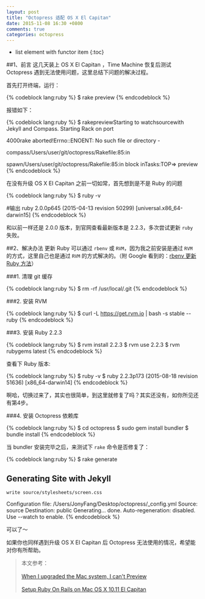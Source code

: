 ```yaml
---
layout: post
title: "Octopress 适配 OS X El Capitan"
date: 2015-11-08 16:30 +0800
comments: true
categories: octopress
---
```



* list element with functor item
{:toc}

##1、前言
这几天装上 OS X El Capitan ，Time Machine 恢复后测试 Octopress 遇到无法使用问题，这里总结下问题的解决过程。

首先打开终端，运行：

{% codeblock lang:ruby %}
 $ rake preview
{% endcodeblock %}


报错如下：

{% codeblock lang:ruby %}
$ rakepreviewStarting to watchsourcewith Jekyll and Compass. Starting Rack on port

4000rake aborted!Errno::ENOENT: No such file or directory -

compass/Users/user/git/octopress/Rakefile:85:in

spawn/Users/user/git/octopress/Rakefile:85:in block inTasks:TOP=> preview
{% endcodeblock %}

在没有升级 OS X EI Capitan 之前一切如常，首先想到是不是 Ruby 的问题

{% codeblock lang:ruby %}
 $ ruby -v
 
 #输出
 ruby 2.0.0p645 (2015-04-13 revision 50299) [universal.x86_64-darwin15]
{% endcodeblock %}

和以前一样还是 2.0.0 版本，到官网查看最新版本是 2.2.3，多次尝试更新 `ruby` 失败。


##2、解决办法
更新 Ruby 可以通过 `rbenv` 或 `RVM`，因为我之前安装是通过 `RVM` 的方式，这里自己也是通过 `RVM` 的方式解决的。（附 Google 看到的：[rbenv 更新 Ruby 方法](https://gorails.com/setup/osx/10.11-el-capitan)）
<!-- more -->

###1. 清理 git 缓存

{% codeblock lang:ruby %}
 $ rm -rf /usr/local/.git
{% endcodeblock %}

###2. 安装 RVM

{% codeblock lang:ruby %}
 $ curl -L https://get.rvm.io | bash -s stable --ruby
{% endcodeblock %}

###3. 安装 Ruby 2.2.3

{% codeblock lang:ruby %}
 $ rvm install 2.2.3
 $ rvm use 2.2.3
 $ rvm rubygems latest
{% endcodeblock %}

查看下 Ruby 版本:

{% codeblock lang:ruby %}
 $ ruby -v
 $ ruby 2.2.3p173 (2015-08-18 revision 51636) [x86_64-darwin14]
{% endcodeblock %}

啊哈，切换过来了，其实也很简单，到这里就修复了吗？其实还没有，如你所见还有第4步。

###4. 安装 Octopress 依赖库

{% codeblock lang:ruby %}
 $ cd octopress
 $ sudo gem install bundler
 $ bundle install
{% endcodeblock %}

当 bundler 安装完毕之后，来测试下 `rake` 命令是否修复了：


{% codeblock lang:ruby %}
 $ rake generate
 ## Generating Site with Jekyll
    write source/stylesheets/screen.css
Configuration file: /Users/JonyFang/Desktop/octopress/_config.yml
            Source: source
       Destination: public
      Generating... 
                    done.
 Auto-regeneration: disabled. Use --watch to enable.
{% endcodeblock %}

可以了～
 
如果你也同样遇到升级 OS X EI Capitan 后 Octopress 无法使用的情况，希望能对你有所帮助。


>本文参考：
<br><br>
[When I upgraded the Mac system, I can't Preview](https://github.com/imathis/octopress/issues/1749)
<br><br>
[Setup Ruby On Rails on Mac OS X 10.11 El Capitan](https://gorails.com/setup/osx/10.11-el-capitan)